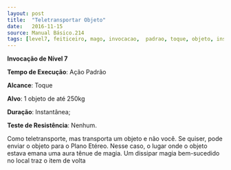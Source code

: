 ```yaml
---
layout: post
title:  "Teletransportar Objeto"
date:   2016-11-15
source: Manual Básico.214
tags: [level7, feiticeiro, mago, invocacao,  padrao, toque, objeto, instantanea, nenhum]
---
```


**Invocação de Nível 7**

**Tempo de Execução**: Ação Padrão

**Alcance**: Toque

**Alvo**: 1 objeto de até 250kg

**Duração**:  Instantânea;

**Teste de Resistência**: Nenhum.

Como teletransporte, mas transporta um objeto e não você. Se quiser, pode enviar o objeto para o Plano Etéreo. 
Nesse caso, o lugar onde o objeto estava emana uma aura tênue de magia. Um dissipar magia bem-sucedido no local traz o item de volta
